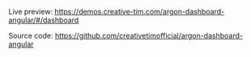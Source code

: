 Live preview: https://demos.creative-tim.com/argon-dashboard-angular/#/dashboard

Source code: https://github.com/creativetimofficial/argon-dashboard-angular